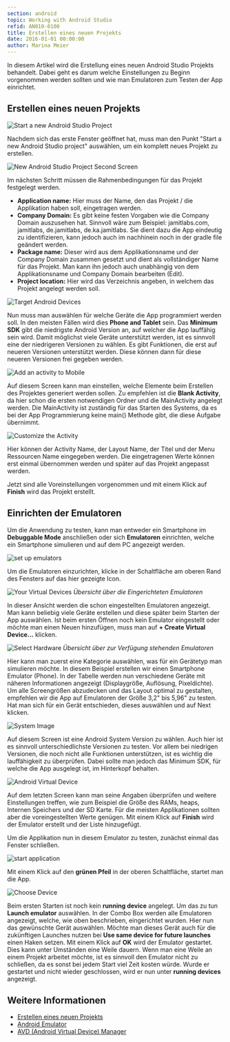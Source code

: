 ```yaml
---
section: android
topic: Working with Android Studio
refid: AN010-0100
title: Erstellen eines neuen Projekts
date: 2016-01-01 00:00:00
author: Marina Meier
---
```


In diesem Artikel wird die Erstellung eines neuen Android Studio Projekts
behandelt. Dabei geht es darum welche Einstellungen zu Beginn vorgenommen werden
sollten und wie man Emulatoren zum Testen der App einrichtet.

## Erstellen eines neuen Projekts

![Start a new Android Studio Project](../../../public/images/AN010/0100/start_new_android_studio_project.jpg)

Nachdem sich das erste Fenster geöffnet hat, muss man den Punkt "Start a new
Android Studio project" auswählen, um ein komplett neues Projekt zu erstellen.


![New Android Studio Project Second Screen](../../../public/images/AN010/0100/new_android_studio_project_second_screen.png)

Im nächsten Schritt müssen die Rahmenbedingungen für das Projekt festgelegt werden.

* **Application name:** Hier muss der Name, den das Projekt / die Applikation haben soll, eingetragen werden.  
* **Company Domain:** Es gibt keine festen Vorgaben wie die Company Domain auszusehen hat.
Sinnvoll wäre zum Beispiel: jamitlabs.com, jamitlabs, de.jamitlabs, de.ka.jamitlabs.
Sie dient dazu die App eindeutig zu identifizieren, kann jedoch auch im nachhinein
noch in der gradle file geändert werden.
* **Package name:** Dieser wird aus dem Applikationsname und der Company Domain zusammen
gesetzt und dient als vollständiger Name für das Projekt. Man kann ihn jedoch auch
unabhängig von dem Applikationsname und Company Domain bearbeiten (Edit).
* **Project location:** Hier wird das Verzeichnis angeben, in welchem das Projekt angelegt werden soll.


![Target Android Devices](../../../public/images/AN010/0100/target_android_devices.png)

Nun muss man auswählen für welche Geräte die App programmiert werden soll.
In den meisten Fällen wird dies **Phone and Tablet** sein. Das **Minimum SDK** gibt
die niedrigste Android Version an, auf welcher die App lauffähig sein wird.
Damit möglichst viele Geräte unterstützt werden, ist es sinnvoll eine der niedrigeren Versionen zu wählen.
Es gibt Funktionen, die erst auf neueren Versionen unterstützt werden.
Diese können dann für diese neueren Versionen frei gegeben werden.  

![Add an activity to Mobile](../../../public/images/AN010/0100/add_an_activity_to_mobile.jpg)

Auf diesem Screen kann man einstellen, welche Elemente beim Erstellen des
Projektes generiert werden sollen. Zu empfehlen ist die **Blank Activity**,
da hier schon die ersten notwendigen Ordner und die MainActivity angelegt werden.
Die MainActivity ist zuständig für das Starten des Systems, da es bei der App
Programmierung keine main() Methode gibt, die diese Aufgabe übernimmt.

![Customize the Activity](../../../public/images/AN010/0100/customize_the_activity.png)

Hier können der Activity Name, der Layout Name, der Titel und der Menu Ressourcen
Name eingegeben werden. Die eingetragenen Werte können erst einmal übernommen werden und später auf das Projekt angepasst werden.

Jetzt sind alle Voreinstellungen vorgenommen und mit einem Klick auf **Finish** wird das Projekt erstellt.



## Einrichten der Emulatoren

Um die Anwendung zu testen, kann man entweder ein Smartphone im **Debuggable Mode**
anschließen oder sich **Emulatoren** einrichten, welche ein Smartphone simulieren und auf dem PC angezeigt werden.

![set up emulators](../../../public/images/AN010/0100/set_up_emulators.jpg)

Um die Emulatoren einzurichten, klicke in der Schaltfläche am oberen Rand des Fensters auf das hier gezeigte Icon.


![Your Virtual Devices](../../../public/images/AN010/0100/your_virtual_devices.jpg)
*Übersicht über die Eingerichteten Emulatoren*

In dieser Ansicht werden die schon eingestellten Emulatoren angezeigt. Man kann
beliebig viele Geräte erstellen und diese später beim Starten der App auswählen.
Ist beim ersten Öffnen noch kein Emulator eingestellt oder möchte man einen Neuen
hinzufügen, muss man auf **+ Create Virtual Device...** klicken.

![Select Hardware](../../../public/images/AN010/0100/select_hardware.png)
*Übersicht über zur Verfügung stehenden Emulatoren*

Hier kann man zuerst eine Kategorie auswählen, was für ein Gerätetyp man simulieren möchte.
In diesem Beispiel erstellen wir einen Smartphone Emulator (Phone). In der Tabelle werden nun
verschiedene Geräte mit näheren Informationen angezeigt (Displaygröße, Auflösung, Pixeldichte).
Um alle Screengrößen abzudecken und das Layout optimal zu gestalten, empfehlen wir die App
auf Emulatoren der Größe 3,2" bis 5,96" zu testen. Hat man sich für ein Gerät entschieden, dieses auswählen und auf Next klicken.

![System Image](../../../public/images/AN010/0100/system_image.png)

Auf diesem Screen ist eine Android System Version zu wählen. Auch hier ist es sinnvoll
unterschiedlichste Versionen zu testen. Vor allem bei niedrigen Versionen, die noch nicht alle
Funktionen unterstützen, ist es wichtig die lauffähigkeit zu überprüfen. Dabei sollte man jedoch
das Minimum SDK, für welche die App ausgelegt ist, im Hinterkopf behalten.


![Android Virtual Device](../../../public/images/AN010/0100/android_virtual_device.png)

Auf dem letzten Screen kann man seine Angaben überprüfen und weitere Einstellungen treffen,
wie zum Beispiel die Größe des RAMs, heaps, Internen Speichers und der SD Karte.
Für die meisten Applikationen sollten aber die voreingestellten Werte genügen.
Mit einem Klick auf **Finish** wird der Emulator erstellt und der Liste hinzugefügt.

Um die Applikation nun in diesem Emulator zu testen, zunächst einmal das Fenster schließen.

![start application](../../../public/images/AN010/0100/start_application.jpg)

Mit einem Klick auf den **grünen Pfeil** in der oberen Schaltfläche, startet man die App.

![Choose Device](../../../public/images/AN010/0100/choose_device.jpg)

Beim ersten Starten ist noch kein **running device** angelegt. Um das zu tun **Launch emulator** auswählen.
In der Combo Box werden alle Emulatoren angezeigt, welche, wie oben beschrieben, eingerichtet wurden.
Hier nun das gewünschte Gerät auswählen. Möchte man dieses Gerät auch für die zukünftigen Launches
nutzen bei **Use same device for future launches** einen Haken setzen. Mit einem Klick auf **OK** wird der Emulator gestartet.
Dies kann unter Umständen eine Weile dauern. Wenn man eine Weile an einem Projekt arbeitet möchte,
ist es sinnvoll den Emulator nicht zu schließen, da es sonst bei jedem Start viel Zeit kosten würde.
Wurde er gestartet und nicht wieder geschlossen, wird er nun unter **running devices** angezeigt.

## Weitere Informationen

* [Erstellen eines neuen Projekts](http://developer.android.com/training/basics/firstapp/creating-project.html)
* [Android Emulator](http://developer.android.com/tools/devices/emulator.html)
* [AVD (Android Virtual Device) Manager](http://developer.android.com/tools/devices/managing-avds.html)
